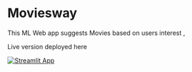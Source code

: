 # Moviesway

This ML Web app suggests Movies based on users interest ,

Live version deployed here 

[![Streamlit App](https://static.streamlit.io/badges/streamlit_badge_black_white.svg)](https://moviesway.streamlit.app/)
